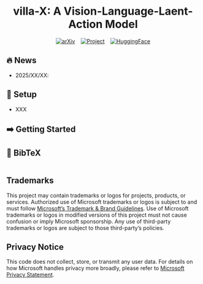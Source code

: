 <div align="center">

# villa-X: A Vision-Language-Laent-Action Model

[![arXiv](https://img.shields.io/badge/arXiv-Paper-red?logo=arxiv&logoColor=white)](./) &ensp; [![Project](https://img.shields.io/badge/Project-Page-blue?logo=homepage&logoColor=white)](https://microsoft.github.io/villa-x) &ensp; [![HuggingFace](https://img.shields.io/badge/%F0%9F%A4%97%20Hugging%20Face-Models-yellow)](https://huggingface.co/microsoft/villa-x)
</div>

</div>

## 🔥 News

* 2025/XX/XX:

## 🔧 Setup

* XXX

## ➡️ Getting Started

## 📑 BibTeX

```bibtex
```

## Trademarks

This project may contain trademarks or logos for projects, products, or services. Authorized use of Microsoft trademarks or logos is subject to and must follow [Microsoft’s Trademark & Brand Guidelines](https://www.microsoft.com/en-us/legal/intellectualproperty/trademarks/usage/general). Use of Microsoft trademarks or logos in modified versions of this project must not cause confusion or imply Microsoft sponsorship. Any use of third-party trademarks or logos are subject to those third-party’s policies.

## Privacy Notice

This code does not collect, store, or transmit any user data. For details on how Microsoft handles privacy more broadly, please refer to [Microsoft Privacy Statement](https://go.microsoft.com/fwlink/?LinkId=521839).
